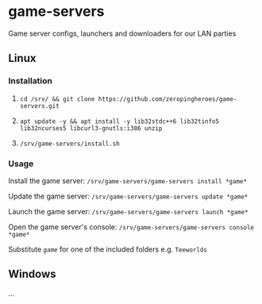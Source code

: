 # game-servers
Game server configs, launchers and downloaders for our LAN parties

## Linux

### Installation

1. `cd /srv/ && git clone https://github.com/zeropingheroes/game-servers.git`

2. `apt update -y && apt install -y lib32stdc++6 lib32tinfo5 lib32ncurses5 libcurl3-gnutls:i386 unzip`

3. `/srv/game-servers/install.sh`

### Usage

Install the game server: `/srv/game-servers/game-servers install *game*`

Update the game server: `/srv/game-servers/game-servers update *game*`

Launch the game server: `/srv/game-servers/game-servers launch *game*`

Open the game server's console: `/srv/game-servers/game-servers console *game*`

Substitute *`game`* for one of the included folders e.g. `Teeworlds`

## Windows

...
